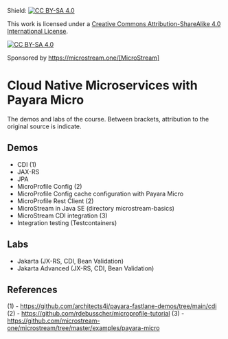 
Shield: [![CC BY-SA 4.0][cc-by-sa-shield]][cc-by-sa]

This work is licensed under a
[Creative Commons Attribution-ShareAlike 4.0 International License][cc-by-sa].

[![CC BY-SA 4.0][cc-by-sa-image]][cc-by-sa]

[cc-by-sa]: http://creativecommons.org/licenses/by-sa/4.0/
[cc-by-sa-image]: https://licensebuttons.net/l/by-sa/4.0/88x31.png
[cc-by-sa-shield]: https://img.shields.io/badge/License-CC%20BY--SA%204.0-lightgrey.svg

Sponsored by https://microstream.one/[MicroStream]

# Cloud Native Microservices with Payara Micro

The demos and labs of the course.  Between brackets, attribution to the original source is indicate.

## Demos

- CDI (1)
- JAX-RS
- JPA
- MicroProfile Config (2)
- MicroProfile Config cache configuration with Payara Micro
- MicroProfile Rest Client (2)
- MicroStream in Java SE (directory microstream-basics)
- MicroStream CDI integration (3)
- Integration testing (Testcontainers)

## Labs


- Jakarta (JX-RS, CDI, Bean Validation)
- Jakarta Advanced (JX-RS, CDI, Bean Validation)


## References

(1) - https://github.com/architects4j/payara-fastlane-demos/tree/main/cdi
(2) - https://github.com/rdebusscher/microprofile-tutorial
(3) - https://github.com/microstream-one/microstream/tree/master/examples/payara-micro
